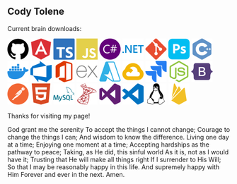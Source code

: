 ## Cody Tolene

Current brain downloads:

<p float="left">
  <img width="48" src=".github/simple-icons/github.svg">
  <img width="48" src=".github/simple-icons/angular.svg">
  <img width="48" src=".github/simple-icons/typescript.svg">
  <img width="48" src=".github/simple-icons/javascript.svg">
  <img width="48" src=".github/simple-icons/csharp.svg">
  <img width="48" src=".github/simple-icons/dotnet.svg">
  <img width="48" src=".github/simple-icons/git.svg">
  <img width="48" src=".github/simple-icons/adobephotoshop.svg">
  <img width="48" src=".github/simple-icons/cplusplus.svg">
  <img width="48" src=".github/simple-icons/docker.svg">
  <img width="48" src=".github/simple-icons/azuredevops.svg">
  <img width="48" src=".github/simple-icons/microsoftoffice.svg">
  <img width="48" src=".github/simple-icons/express.svg">
  <img width="48" src=".github/simple-icons/microsoftazure.svg">
  <img width="48" src=".github/simple-icons/googlecloud.svg">
  <img width="48" src=".github/simple-icons/jira.svg">
  <img width="48" src=".github/simple-icons/nodedotjs.svg">
  <img width="48" src=".github/simple-icons/bootstrap.svg">
  <img width="48" src=".github/simple-icons/postman.svg">
  <img width="48" src=".github/simple-icons/html5.svg">
  <img width="48" src=".github/simple-icons/mysql.svg">
  <img width="48" src=".github/simple-icons/microsoftsqlserver.svg">
  <img width="48" src=".github/simple-icons/visualstudio.svg">
  <img width="48" src=".github/simple-icons/visualstudiocode.svg">
  <img width="48" src=".github/simple-icons/linux.svg">
  <img width="48" src=".github/simple-icons/firebase.svg">
</p>

Thanks for visiting my page!

God grant me the serenity 
To accept the things I cannot change; 
Courage to change the things I can; 
And wisdom to know the difference. 
Living one day at a time; 
Enjoying one moment at a time; 
Accepting hardships as the pathway to peace; 
Taking, as He did, this sinful world 
As it is, not as I would have it; 
Trusting that He will make all things right 
If I surrender to His Will; 
So that I may be reasonably happy in this life.
And supremely happy with Him Forever and ever in the next. 
Amen.

<!--
  Icons Source:
  https://simpleicons.org/
-->
